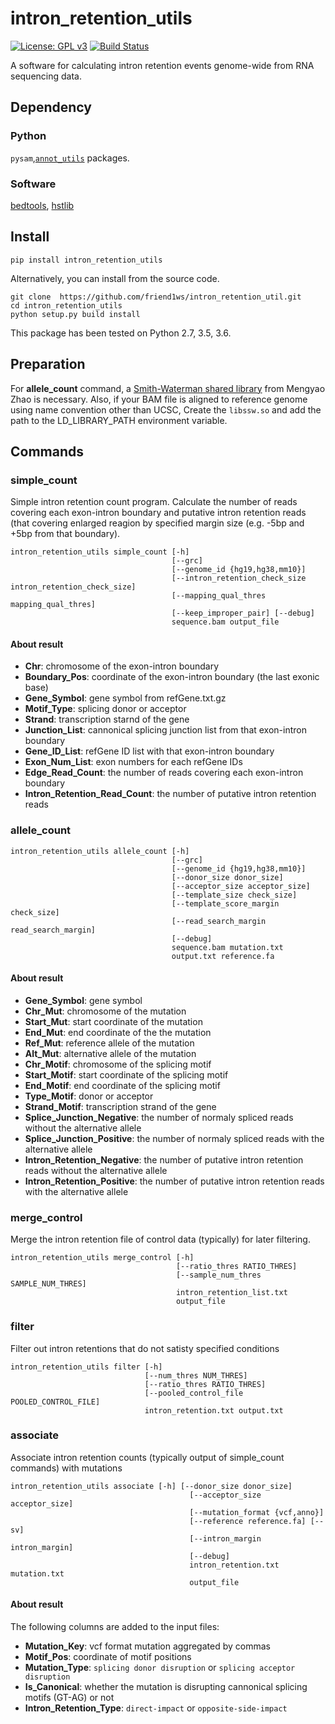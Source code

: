 # intron_retention_utils

[![License: GPL v3](https://img.shields.io/badge/License-GPL%20v3-blue.svg)](https://www.gnu.org/licenses/gpl-3.0)
[![Build Status](https://travis-ci.org/friend1ws/intron_retention_utils.svg?branch=devel)](https://travis-ci.org/friend1ws/intron_retention_utils)

A software for calculating intron retention events genome-wide from RNA sequencing data.

## Dependency

### Python

`pysam`,[`annot_utils`](https://github.com/friend1ws/annot_utils) packages.

### Software

[bedtools](http://bedtools.readthedocs.io/en/latest/), [hstlib](http://www.htslib.org)

## Install 

```
pip install intron_retention_utils
```

Alternatively, you can install from the source code.
```
git clone  https://github.com/friend1ws/intron_retention_util.git
cd intron_retention_utils
python setup.py build install
```

This package has been tested on Python 2.7, 3.5, 3.6.

## Preparation

For **allele_count** command, a [Smith-Waterman shared library](https://github.com/mengyao/Complete-Striped-Smith-Waterman-Library) from Mengyao Zhao is necessary.
Also, if your BAM file is aligned to reference genome using name convention other than UCSC,
Create the `libssw.so` and add the path to the LD_LIBRARY_PATH environment variable.

## Commands

### simple_count

Simple intron retention count program.
Calculate the number of reads covering each exon-intron boundary and 
putative intron retention reads (that covering enlarged reagion by specified margin size (e.g. -5bp and +5bp from that boundary).

```
intron_retention_utils simple_count [-h] 
                                    [--grc]
                                    [--genome_id {hg19,hg38,mm10}]
                                    [--intron_retention_check_size intron_retention_check_size]
                                    [--mapping_qual_thres mapping_qual_thres]
                                    [--keep_improper_pair] [--debug]
                                    sequence.bam output_file
```

#### About result

* **Chr**: chromosome of the exon-intron boundary
* **Boundary_Pos**: coordinate of the exon-intron boundary (the last exonic base)
* **Gene_Symbol**: gene symbol from refGene.txt.gz
* **Motif_Type**: splicing donor or acceptor
* **Strand**: transcription starnd of the gene
* **Junction_List**: cannonical splicing junction list from that exon-intron boundary
* **Gene_ID_List**: refGene ID list with that exon-intron boundary
* **Exon_Num_List**: exon numbers for each refGene IDs
* **Edge_Read_Count**: the number of reads covering each exon-intron boundary
* **Intron_Retention_Read_Count**: the number of putative intron retention reads



### allele_count

```
intron_retention_utils allele_count [-h] 
                                    [--grc]
                                    [--genome_id {hg19,hg38,mm10}]
                                    [--donor_size donor_size]
                                    [--acceptor_size acceptor_size]
                                    [--template_size check_size]
                                    [--template_score_margin check_size]
                                    [--read_search_margin read_search_margin]
                                    [--debug]
                                    sequence.bam mutation.txt
                                    output.txt reference.fa
```

#### About result

* **Gene_Symbol**: gene symbol
* **Chr_Mut**: chromosome of the mutation
* **Start_Mut**: start coordinate of the mutation
* **End_Mut**: end coordinate of the the mutation
* **Ref_Mut**: reference allele of the mutation
* **Alt_Mut**: alternative allele of the mutation
* **Chr_Motif**: chromosome of the splicing motif
* **Start_Motif**: start coordinate of the splicing motif
* **End_Motif**: end coordinate of the splicing motif
* **Type_Motif**: donor or acceptor
* **Strand_Motif**: transcription strand of the gene 
* **Splice_Junction_Negative**: the number of normaly spliced reads without the alternative allele
* **Splice_Junction_Positive**: the number of normaly spliced reads with the alternative allele
* **Intron_Retention_Negative**: the number of putative intron retention reads without the alternative allele
* **Intron_Retention_Positive**: the number of putative intron retention reads with the alternative allele

### merge_control

Merge the intron retention file of control data (typically) for later filtering.

```
intron_retention_utils merge_control [-h] 
                                     [--ratio_thres RATIO_THRES]
                                     [--sample_num_thres SAMPLE_NUM_THRES]
                                     intron_retention_list.txt
                                     output_file
```

### filter

Filter out intron retentions that do not satisty specified conditions
```
intron_retention_utils filter [-h] 
                              [--num_thres NUM_THRES]
                              [--ratio_thres RATIO_THRES]
                              [--pooled_control_file POOLED_CONTROL_FILE]
                              intron_retention.txt output.txt
```

### associate

Associate intron retention counts (typically output of simple_count commands) with mutations
```
intron_retention_utils associate [-h] [--donor_size donor_size]
                                        [--acceptor_size acceptor_size]
                                        [--mutation_format {vcf,anno}]
                                        [--reference reference.fa] [--sv]
                                        [--intron_margin intron_margin]
                                        [--debug]
                                        intron_retention.txt mutation.txt
                                        output_file
```

#### About result
The following columns are added to the input files:

* **Mutation_Key**: vcf format mutation aggregated by commas
* **Motif_Pos**: coordinate of motif positions
* **Mutation_Type**: `splicing donor disruption` or `splicing acceptor disruption`
* **Is_Canonical**: whether the mutation is disrupting cannonical splicing motifs (GT-AG) or not
* **Intron_Retention_Type**: `direct-impact` or `opposite-side-impact`
